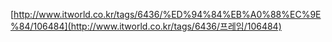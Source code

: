 [http://www.itworld.co.kr/tags/6436/%ED%94%84%EB%A0%88%EC%9E%84/106484](http://www.itworld.co.kr/tags/6436/프레임/106484)